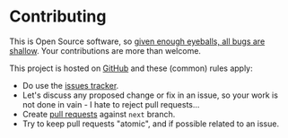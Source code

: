 # Contributing

This is Open Source software, so [given enough eyeballs, all bugs are shallow](https://en.wikipedia.org/wiki/Linus%27s_Law). Your contributions are more than welcome.

This project is hosted on [GitHub](https://github.com/sanjaysgk/Thermostability) and these (common) rules apply:

* Do use the [issues tracker](https://github.com/sanjaysgk/Thermostability/issues).
* Let's discuss any proposed change or fix in an issue, so your work is not done in vain - I hate to reject pull requests...
* Create [pull requests](https://github.com/sanjaysgk/Thermostability/pulls) against `next` branch.
* Try to keep pull requests "atomic", and if possible related to an issue.
